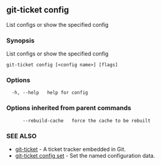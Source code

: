 ## git-ticket config

List configs or show the specified config

### Synopsis

List configs or show the specified config

```
git-ticket config [<config name>] [flags]
```

### Options

```
  -h, --help   help for config
```

### Options inherited from parent commands

```
      --rebuild-cache   force the cache to be rebuilt
```

### SEE ALSO

* [git-ticket](git-ticket.md)	 - A ticket tracker embedded in Git.
* [git-ticket config set](git-ticket_config_set.md)	 - Set the named configuration data.


